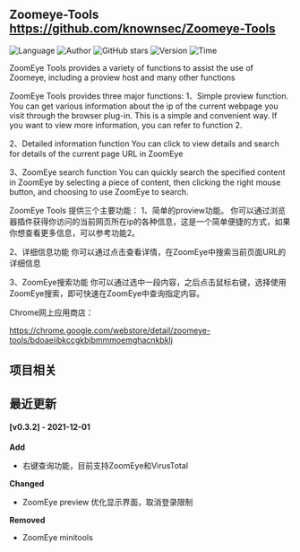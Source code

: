 ## Zoomeye-Tools <https://github.com/knownsec/Zoomeye-Tools>
<!--auto_detail_badge_begin_0b490ffb61b26b45de3ea5d7dd8a582e-->
![Language](https://img.shields.io/badge/Language-JS-blue)
![Author](https://img.shields.io/badge/Author-Knownsec404-orange)
![GitHub stars](https://img.shields.io/github/stars/knownsec/Zoomeye-Tools.svg?style=flat&logo=github)
![Version](https://img.shields.io/badge/Version-V0.3.2-red)
![Time](https://img.shields.io/badge/Join-20200821-green)
<!--auto_detail_badge_end_fef74f2d7ea73fcc43ff78e05b1e7451-->


ZoomEye Tools provides a variety of functions to assist the use of Zoomeye, including a proview host and many other functions

ZoomEye Tools provides three major functions:
1、Simple proview function.
You can get various information about the ip of the current webpage you visit through the browser plug-in. This is a simple and convenient way. If you want to view more information, you can refer to function 2.

2、Detailed information function
You can click to view details and search for details of the current page URL in ZoomEye

3、ZoomEye search function
You can quickly search the specified content in ZoomEye by selecting a piece of content, then clicking the right mouse button, and choosing to use ZoomEye to search.

ZoomEye Tools 提供三个主要功能：
1、简单的proview功能。
你可以通过浏览器插件获得你访问的当前网页所在ip的各种信息，这是一个简单便捷的方式，如果你想查看更多信息，可以参考功能2。

2、详细信息功能
你可以通过点击查看详情，在ZoomEye中搜索当前页面URL的详细信息

3、ZoomEye搜索功能
你可以通过选中一段内容，之后点击鼠标右键，选择使用ZoomEye搜索，即可快速在ZoomEye中查询指定内容。


Chrome网上应用商店：

<https://chrome.google.com/webstore/detail/zoomeye-tools/bdoaeiibkccgkbjbmmmoemghacnkbklj>


<!--auto_detail_active_begin_e1c6fb434b6f0baf6912c7a1934f772b-->
## 项目相关


## 最近更新

#### [v0.3.2] - 2021-12-01

**Add**  
- 右键查询功能，目前支持ZoomEye和VirusTotal  

**Changed**  
- ZoomEye preview  优化显示界面，取消登录限制  

**Removed**  
- ZoomEye minitools

<!--auto_detail_active_end_f9cf7911015e9913b7e691a7a5878527-->
